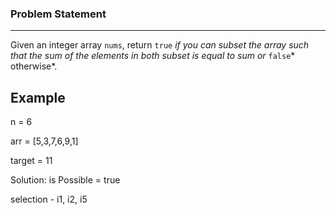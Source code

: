 ### Problem Statement

---

Given an integer array `nums`, return `true` *if you can subset the array such that the sum of the elements in both subset is equal to sum or* `false`* otherwise*.



## Example



n = 6

arr = [5,3,7,6,9,1]

target = 11

Solution: is Possible = true

selection - i1, i2, i5
